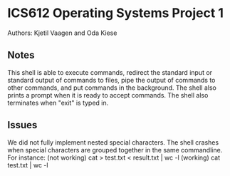 # ICS612 Operating Systems Project 1
Authors: Kjetil Vaagen and Oda Kiese

## Notes
This shell is able to execute commands, redirect the standard input or standard output of commands to files, pipe the output of commands to other commands, and put commands in the background. The shell also prints a prompt when it is ready to accept commands. The shell also terminates when "exit" is typed in.

## Issues
We did not fully implement nested special characters. The shell crashes when special characters are grouped together in the same commandline. For instance:
(not working) cat > test.txt < result.txt | wc -l
(working) cat test.txt | wc -l
